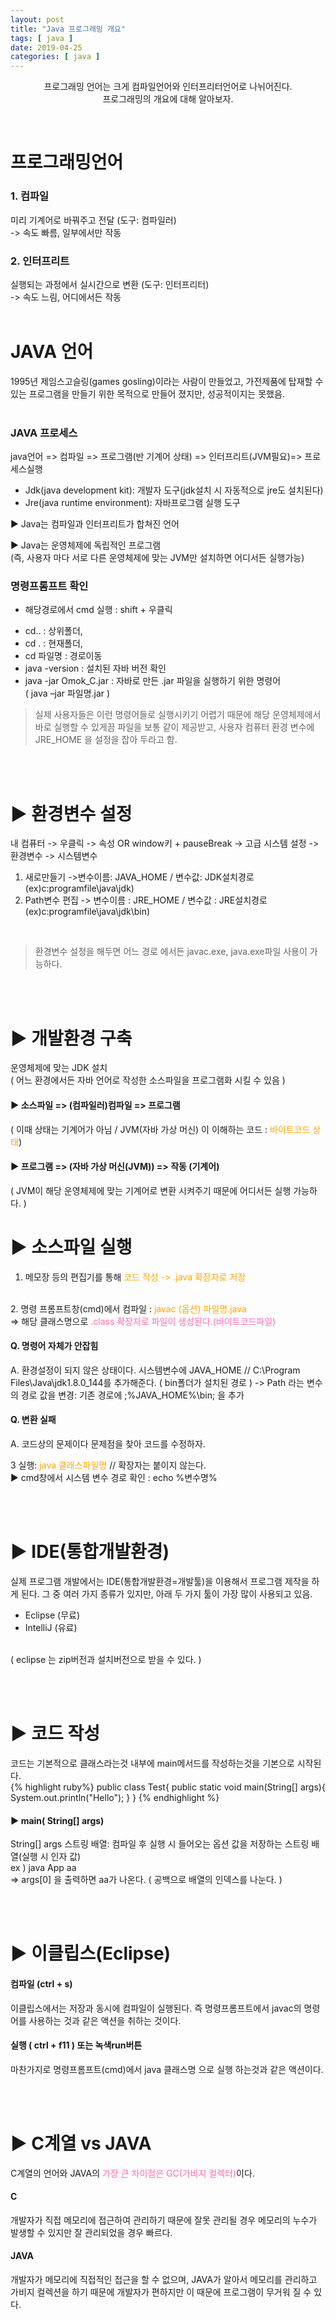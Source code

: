 ```yaml
---
layout: post
title: "Java 프로그래밍 개요"
tags: [ java ]
date: 2019-04-25
categories: [ java ]
---
```


<p align="center">
    프로그래밍 언어는 크게 컴파일언어와 인터프리터언어로 나뉘어진다. 
    <br/>프로그래밍의 개요에 대해 알아보자.
</p><br/>

# 프로그래밍언어 
### 1. 컴파일
미리 기계어로 바꿔주고 전달 (도구: 컴파일러)<br/>
-> 속도 빠름, 일부에서만 작동
### 2. 인터프리트
실행되는 과정에서 실시간으로 변환 (도구: 인터프리터)<br/>
-> 속도 느림, 어디에서든 작동
<br/><br/>

# JAVA 언어
1995년 제임스고슬링(games gosling)이라는 사람이 만들었고, 가전제품에 탑재할 수 있는 프로그램을 만들기 위한 목적으로 만들어 졌지만, 성공적이지는 못했음.<br/><br/>

### JAVA 프로세스
java언어 => 컴파일 => 프로그램(반 기계어 상태) => 인터프리트(JVM필요)=> 프로세스실행

- Jdk(java development kit): 개발자 도구(jdk설치 시 자동적으로 jre도 설치된다)
- Jre(java runtime environment): 자바프로그램 실행 도구

▶ Java는 컴파일과 인터프리트가 합쳐진 언어
<br/>

▶ Java는 운영체제에 독립적인 프로그램
<br/>
(즉, 사용자 마다 서로 다른 운영체제에 맞는 JVM만 설치하면 어디서든 실행가능)
<br/>

### 명령프롬프트 확인

* 해당경로에서 cmd 실행 : shift + 우클릭
- cd.. : 상위폴더, 
- cd . : 현재폴더, 
- cd 파일명 : 경로이동
- java -version : 설치된 자바 버전 확인
- java -jar Omok_C.jar : 자바로 만든 .jar 파일을 실행하기 위한 명령어<br/>
( java –jar 파일명.jar )<br/>
> 실제 사용자들은 이런 명령어들로 실행시키기 어렵기 때문에
해당 운영체제에서 바로 실행할 수 있게끔 파일을 보통 같이 제공받고,
사용자 컴퓨터 환경 변수에 JRE_HOME 을 설정을 잡아 두라고 함.

<br/><br/>

# ▶ 환경변수 설정
내 컴퓨터 -> 우클릭 -> 속성 OR window키 + pauseBreak
-> 고급 시스템 설정 -> 환경변수 -> 시스템변수<br/>

1. 새로만들기 ->변수이름: JAVA_HOME / 변수값: JDK설치경로 (ex)c:programfile\java\jdk)<br/>
2. Path변수 편집 -> 변수이름 : JRE_HOME / 변수값 : JRE설치경로
 (ex)c:programfile\java\jdk\bin)
 <br/>
 
> 환경변수 설정을 해두면 어느 경로 에서든 javac.exe, java.exe파일 사용이 가능하다.

<br/><br/>

# ▶ 개발환경 구축 
운영체제에 맞는 JDK 설치 
<br/>
( 어느 환경에서든 자바 언어로 작성한 소스파일을 프로그램화 시킬 수 있음 )
<br/>

#### ▶ 소스파일 => (컴파일러)컴파일 => 프로그램
( 이때 상태는 기계어가 아님 / JVM(자바 가상 머신) 이 이해하는 코드 : <font color="orange">바이트코드 상태</font>)
#### ▶ 프로그램 => (자바 가상 머신(JVM)) => 작동 (기계어)
( JVM이 해당 운영체제에 맞는 기계어로 변환 시켜주기 때문에 어디서든 실행 가능하다. )

# ▶ 소스파일 실행
1. 메모장 등의 편집기를 통해 <font color="orange">코드 작성 -> .java 확장자로 저장</font>
<br/>
2. 명령 프롬프트창(cmd)에서 컴파일 : <font color="orange">javac (옵션) 파일명.java</font>
<br/>
=> 해당 클래스명으로 <font color="hotpink">.class 확장자로 파일이 생성된다.(바이트코드파일)</font> 
<br/>

#### Q. 명령어 자체가 안잡힘
A. 환경설정이 되지 않은 상태이다. 시스템변수에 JAVA_HOME // C:\Program Files\Java\jdk1.8.0_144를 추가해준다. ( bin폴더가 설치된 경로 )
-> Path 라는 변수의 경로 값을 변경: 기존 경로에 ;%JAVA_HOME%\bin; 을 추가

#### Q. 변환 실패
A. 코드상의 문제이다 문제점을 찾아 코드를 수정하자.

3 실행: <font color="orange">java 클래스파일명</font>   // 확장자는 붙이지 않는다.<br/>
▶ cmd창에서 시스템 변수 경로 확인 : echo %변수명%

<br/><br/>

# ▶ IDE(통합개발환경)
실제 프로그램 개발에서는 IDE(통합개발환경=개발툴)을 이용해서 프로그램 제작을 하게 된다.
그 중 여러 가지 종류가 있지만, 아래 두 가지 툴이 가장 많이 사용되고 있음.
<br/>

- Eclipse (무료)
- IntelliJ (유료) 
<br/>
( eclipse 는 zip버전과 설치버전으로 받을 수 있다. )

<br/><br/>

# ▶ 코드 작성
코드는 기본적으로 클래스라는것 내부에 main메서드를 작성하는것을 기본으로 시작된다.<br/>
{% highlight ruby%}
public class Test{
    public static void main(String[] args){
        System.out.println("Hello");
    }
}
{% endhighlight %}

####  ▶ main( String[] args)
String[] args 스트링 배열: 컴파일 후 실행 시 들어오는 옵션 값을 저장하는 스트링 배열(실행 시 인자 값)
<br/>
ex ) java App aa <br/>
=> args[0] 을 출력하면 aa가 나온다. ( 공백으로 배열의 인덱스를 나눈다. )

<br/><br/>

# ▶ 이클립스(Eclipse)
#### 컴파일 (ctrl + s)
이클립스에서는 저장과 동시에 컴파일이 실행된다. 즉 명령프롬프트에서 javac의 명령어를 사용하는 것과 같은 액션을 취하는 것이다.
#### 실행 ( ctrl + f11 ) 또는 녹색run버튼 
마찬가지로 명령프롬프트(cmd)에서 java 클래스명 으로 실행 하는것과 같은 액션이다.

<br/><br/>

# ▶ C계열 vs JAVA
C계열의 언어와 JAVA의 <font color="hotpink">가장 큰 차이점은 GC(가비지 컬렉터)</font>이다.<br/>
#### C 
개발자가 직접 메모리에 접근하여 관리하기 때문에 잘못 관리될 경우 메모리의 누수가 발생할 수 있지만 잘 관리되었을 경우 빠르다.

#### JAVA
개발자가 메모리에 직접적인 접근을 할 수 없으며, JAVA가 알아서 메모리를 관리하고 가비지 컬렉션을 하기 때문에 개발자가 편하지만 이 때문에 프로그램이 무거워 질 수 있다.

<br/>